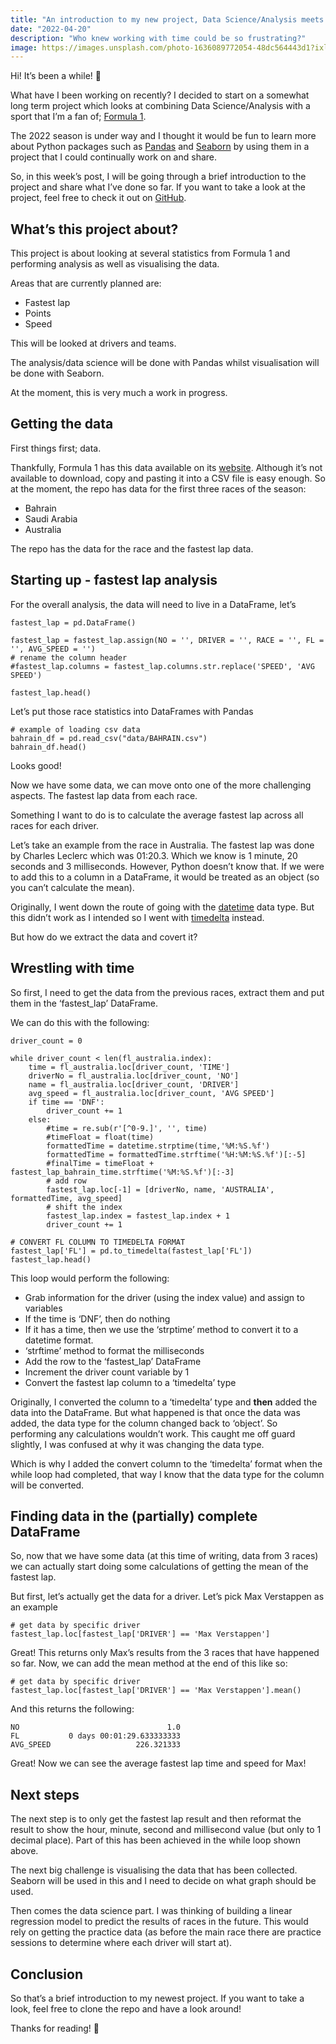 ```yaml
---
title: "An introduction to my new project, Data Science/Analysis meets the 2022 season of F1! 🏎"
date: "2022-04-20"
description: "Who knew working with time could be so frustrating?"
image: https://images.unsplash.com/photo-1636089772054-48dc564443d1?ixlib=rb-1.2.1&ixid=MnwxMjA3fDB8MHxwaG90by1wYWdlfHx8fGVufDB8fHx8&auto=format&fit=crop&w=2498&q=80
---
```


Hi! It’s been a while! 👋

What have I been working on recently? I decided to start on a somewhat long term project which looks at combining Data Science/Analysis with a sport that I’m a fan of; [Formula 1](https://www.formula1.com).

The 2022 season is under way and I thought it would be fun to learn more about Python packages such as [Pandas](https://pandas.pydata.org) and [Seaborn](https://seaborn.pydata.org/index.html) by using them in a project that I could continually work on and share.

So, in this week’s post, I will be going through a brief introduction to the project and share what I’ve done so far. If you want to take a look at the project, feel free to check it out on [GitHub](https://github.com/JB-26/f1-2022-analysis).

## What’s this project about?
This project is about looking at several statistics from Formula 1 and performing analysis as well as visualising the data.

Areas that are currently planned are:
* Fastest lap
* Points
* Speed

This will be looked at drivers and teams.

The analysis/data science will be done with Pandas whilst visualisation will be done with Seaborn.

At the moment, this is very much a work in progress.

## Getting the data
First things first; data.

Thankfully, Formula 1 has this data available on its [website](https://www.formula1.com/en/results.html/2022/races.html). Although it’s not available to download, copy and pasting it into a CSV file is easy enough. So at the moment, the repo has data for the first three races of the season:
* Bahrain
* Saudi Arabia
* Australia

The repo has the data for the race and the fastest lap data.

## Starting up - fastest lap analysis
For the overall analysis, the data will need to live in a DataFrame, let’s 
```
fastest_lap = pd.DataFrame()

fastest_lap = fastest_lap.assign(NO = '', DRIVER = '', RACE = '', FL = '', AVG_SPEED = '')
# rename the column header
#fastest_lap.columns = fastest_lap.columns.str.replace('SPEED', 'AVG SPEED')

fastest_lap.head()
```


Let’s put those race statistics into DataFrames with Pandas
```
# example of loading csv data
bahrain_df = pd.read_csv("data/BAHRAIN.csv")
bahrain_df.head()
```

Looks good!

Now we have some data, we can move onto one of the more challenging aspects. The fastest lap data from each race.

Something I want to do is to calculate the average fastest lap across all races for each driver. 

Let’s take an example from the race in Australia. The fastest lap was done by Charles Leclerc which was 01:20.3. Which we know is 1 minute, 20 seconds and 3 milliseconds. However, Python doesn’t know that. If we were to add this to a column in a DataFrame, it would be treated as an object (so you can’t calculate the mean).

Originally, I went down the route of going with the [datetime](https://docs.python.org/3/library/datetime.html) data type. But this didn’t work as I intended so I went with [timedelta](https://docs.python.org/3/library/datetime.html#timedelta-objects) instead.

But how do we extract the data and covert it?

## Wrestling with time
So first, I need to get the data from the previous races, extract them and put them in the ‘fastest_lap’ DataFrame.

We can do this with the following:

```
driver_count = 0

while driver_count < len(fl_australia.index):
	time = fl_australia.loc[driver_count, 'TIME']
	driverNo = fl_australia.loc[driver_count, 'NO']
	name = fl_australia.loc[driver_count, 'DRIVER']
	avg_speed = fl_australia.loc[driver_count, 'AVG SPEED']
	if time == 'DNF':
		driver_count += 1
	else:
		#time = re.sub(r'[^0-9.]', '', time)
		#timeFloat = float(time)
		formattedTime = datetime.strptime(time,'%M:%S.%f')
		formattedTime = formattedTime.strftime('%H:%M:%S.%f')[:-5]
		#finalTime = timeFloat + fastest_lap_bahrain_time.strftime('%M:%S.%f')[:-3]
		# add row
		fastest_lap.loc[-1] = [driverNo, name, 'AUSTRALIA', formattedTime, avg_speed]
		# shift the index
		fastest_lap.index = fastest_lap.index + 1
		driver_count += 1

# CONVERT FL COLUMN TO TIMEDELTA FORMAT
fastest_lap['FL'] = pd.to_timedelta(fastest_lap['FL'])
fastest_lap.head()
```

This loop would perform the following:
* Grab information for the driver (using the index value) and assign to variables
* If the time is ‘DNF’, then do nothing
* If it has a time, then we use the ‘strptime’ method to convert it to a datetime format.
* ‘strftime’ method to format the milliseconds
* Add the row to the ‘fastest_lap’ DataFrame
* Increment the driver count variable by 1
* Convert the fastest lap column to a ‘timedelta’ type

Originally, I converted the column to a ‘timedelta’ type and **then** added the data into the DataFrame. But what happened is that once the data was added, the data type for the column changed back to ‘object’.  So performing any calculations wouldn’t work. This caught me off guard slightly, I was confused at why it was changing the data type.

Which is why I added the convert column to the ‘timedelta’ format when the while loop had completed, that way I know that the data type for the column will be converted.

## Finding data in the (partially) complete DataFrame
So, now that we have some data (at this time of writing, data from 3 races) we can actually start doing some calculations of getting the mean of the fastest lap.

But first, let’s actually get the data for a driver. Let’s pick Max Verstappen as an example

```
# get data by specific driver
fastest_lap.loc[fastest_lap['DRIVER'] == 'Max Verstappen']
```

Great! This returns only Max’s results from the 3 races that have happened so far. Now, we can add the mean method at the end of this like so:

```
# get data by specific driver
fastest_lap.loc[fastest_lap['DRIVER'] == 'Max Verstappen'].mean()
```

And this returns the following:

```
NO                                 1.0
FL           0 days 00:01:29.633333333
AVG_SPEED                   226.321333
```

Great! Now we can see the average fastest lap time and speed for Max!

## Next steps
The next step is to only get the fastest lap result and then reformat the result to show the hour, minute, second and millisecond value (but only to 1 decimal place). Part of this has been achieved in the while loop shown above.

The next big challenge is visualising the data that has been collected. Seaborn will be used in this and I need to decide on what graph should be used.

Then comes the data science part. I was thinking of building a linear regression model to predict the results of races in the future. This would rely on getting the practice data (as before the main race there are practice sessions to determine where each driver will start at).

## Conclusion
So that’s a brief introduction to my newest project. If you want to take a look, feel free to clone the repo and have a look around!

Thanks for reading! 👋